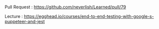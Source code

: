 Pull Request : https://github.com/neverlish/Learned/pull/79

Lecture : https://egghead.io/courses/end-to-end-testing-with-google-s-puppeteer-and-jest
